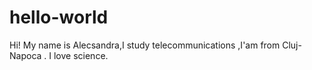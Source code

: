 # hello-world
Hi! My name is Alecsandra,I study telecommunications ,I'am from Cluj-Napoca .
I love science.

